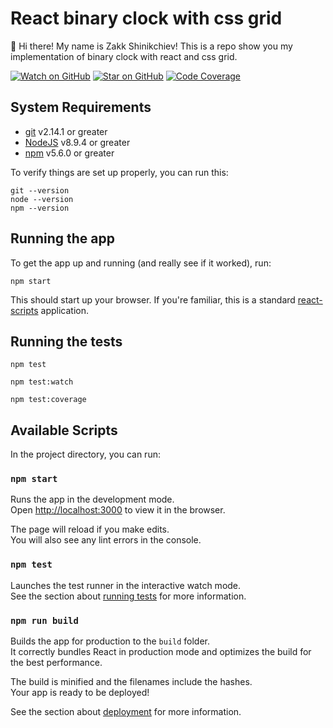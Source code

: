 # React binary clock with css grid

👋 Hi there! My name is Zakk Shinikchiev! This is a repo show you my implementation of binary clock with react and css
grid.

[![Watch on GitHub][github-watch-badge]][github-watch]
[![Star on GitHub][github-star-badge]][github-star]
[![Code Coverage][coverage-badge]][coverage]

## System Requirements

* [git][git] v2.14.1 or greater
* [NodeJS][node] v8.9.4 or greater
* [npm][npm] v5.6.0 or greater

To verify things are set up properly, you can run this:

```
git --version
node --version
npm --version
```

## Running the app

To get the app up and running (and really see if it worked), run:

```shell
npm start
```

This should start up your browser. If you're familiar, this is a standard
[react-scripts](https://github.com/facebook/create-react-app) application.

## Running the tests

```shell
npm test
```

```shell
npm test:watch
```

```shell
npm test:coverage
```

## Available Scripts

In the project directory, you can run:

### `npm start`

Runs the app in the development mode.<br />
Open [http://localhost:3000](http://localhost:3000) to view it in the browser.

The page will reload if you make edits.<br />
You will also see any lint errors in the console.

### `npm test`

Launches the test runner in the interactive watch mode.<br />
See the section about [running tests](https://facebook.github.io/create-react-app/docs/running-tests) for more 
information.

### `npm run build`

Builds the app for production to the `build` folder.<br />
It correctly bundles React in production mode and optimizes the build for the best performance.

The build is minified and the filenames include the hashes.<br />
Your app is ready to be deployed!

See the section about [deployment](https://facebook.github.io/create-react-app/docs/deployment) for more information.

[npm]: https://www.npmjs.com/
[node]: https://nodejs.org
[git]: https://git-scm.com/
[github-watch]: https://github.com/PeshoVurtoleta/react-binary-clock/watchers
[github-watch-badge]: https://img.shields.io/github/watchers/PeshoVurtoleta/react-binary-clock?style=social
[github-star-badge]: https://img.shields.io/github/stars/PeshoVurtoleta/react-binary-clock?style=social
[github-star]: https://github.com/PeshoVurtoleta/react-binary-clock/stargazers
[coverage-badge]: https://img.shields.io/codecov/c/github/PeshoVurtoleta/react-binary-clock.svg?style=flat-square
[coverage]: https://codecov.io/github/PeshoVurtoleta/react-binary-clock